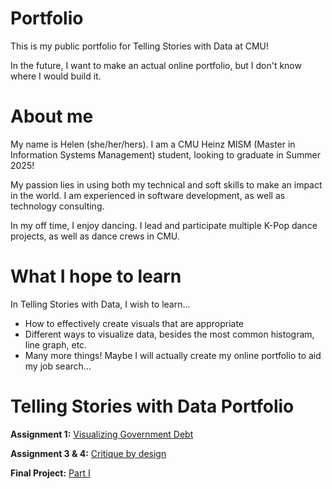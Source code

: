 # Portfolio
This is my public portfolio for Telling Stories with Data at CMU!  

In the future, I want to make an actual online portfolio, but I don't know where I would build it. 

# About me
My name is Helen (she/her/hers). I am a CMU Heinz MISM (Master in Information Systems Management) student, looking to graduate in Summer 2025!

My passion lies in using both my technical and soft skills to make an impact in the world. I am experienced in software development, as well as technology consulting. 

In my off time, I enjoy dancing. I lead and participate multiple K-Pop dance projects, as well as dance crews in CMU. 


# What I hope to learn
In Telling Stories with Data, I wish to learn... 

- How to effectively create visuals that are appropriate
- Different ways to visualize data, besides the most common histogram, line graph, etc.
- Many more things! Maybe I will actually create my online portfolio to aid my job search...

# Telling Stories with Data Portfolio

**Assignment 1:** [Visualizing Government Debt](./govDebt/visualizing-government-debt.md)

**Assignment 3 & 4:** [Critique by design](./NYCTemp/critique-by-design.md)


<!-- ## Final project -->
<!-- Here it might be helpful to include a high-level description of your final project.  -->
**Final Project:** [Part I](./finalProject/part1.md)
<!--[Part II](final-project-part-two)
Part III(final-project-part-three)-->
